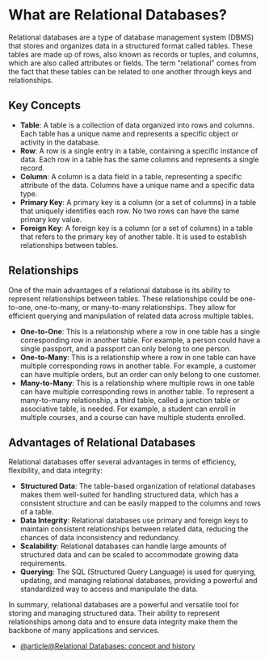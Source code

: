# What are Relational Databases?

Relational databases are a type of database management system (DBMS) that stores and organizes data in a structured format called tables. These tables are made up of rows, also known as records or tuples, and columns, which are also called attributes or fields. The term "relational" comes from the fact that these tables can be related to one another through keys and relationships.

## Key Concepts

- **Table**: A table is a collection of data organized into rows and columns. Each table has a unique name and represents a specific object or activity in the database.
- **Row**: A row is a single entry in a table, containing a specific instance of data. Each row in a table has the same columns and represents a single record.
- **Column**: A column is a data field in a table, representing a specific attribute of the data. Columns have a unique name and a specific data type.
- **Primary Key**: A primary key is a column (or a set of columns) in a table that uniquely identifies each row. No two rows can have the same primary key value.
- **Foreign Key**: A foreign key is a column (or a set of columns) in a table that refers to the primary key of another table. It is used to establish relationships between tables.

## Relationships

One of the main advantages of a relational database is its ability to represent relationships between tables. These relationships could be one-to-one, one-to-many, or many-to-many relationships. They allow for efficient querying and manipulation of related data across multiple tables.

- **One-to-One**: This is a relationship where a row in one table has a single corresponding row in another table. For example, a person could have a single passport, and a passport can only belong to one person.
- **One-to-Many**: This is a relationship where a row in one table can have multiple corresponding rows in another table. For example, a customer can have multiple orders, but an order can only belong to one customer.
- **Many-to-Many**: This is a relationship where multiple rows in one table can have multiple corresponding rows in another table. To represent a many-to-many relationship, a third table, called a junction table or associative table, is needed. For example, a student can enroll in multiple courses, and a course can have multiple students enrolled.

## Advantages of Relational Databases

Relational databases offer several advantages in terms of efficiency, flexibility, and data integrity:

- **Structured Data**: The table-based organization of relational databases makes them well-suited for handling structured data, which has a consistent structure and can be easily mapped to the columns and rows of a table.
- **Data Integrity**: Relational databases use primary and foreign keys to maintain consistent relationships between related data, reducing the chances of data inconsistency and redundancy.
- **Scalability**: Relational databases can handle large amounts of structured data and can be scaled to accommodate growing data requirements.
- **Querying**: The SQL (Structured Query Language) is used for querying, updating, and managing relational databases, providing a powerful and standardized way to access and manipulate the data.

In summary, relational databases are a powerful and versatile tool for storing and managing structured data. Their ability to represent relationships among data and to ensure data integrity make them the backbone of many applications and services.

- [@article@Relational Databases: concept and history](https://www.ibm.com/topics/relational-databases)
